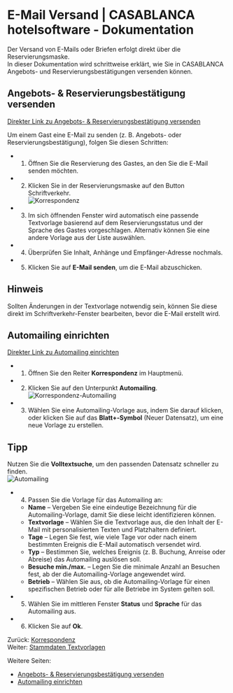 # E-Mail Versand | CASABLANCA hotelsoftware - Dokumentation

Der Versand von E-Mails oder Briefen erfolgt direkt über die Reservierungsmaske.  
In dieser Dokumentation wird schrittweise erklärt, wie Sie in CASABLANCA Angebots- und Reservierungsbestätigungen versenden können.

## Angebots- & Reservierungsbestätigung versenden

[Direkter Link zu Angebots- & Reservierungsbestätigung versenden](https://docs.casablanca.at/desktop/correspondence/send_mail/#angebots---reservierungsbestätigung-versenden)

Um einem Gast eine E-Mail zu senden (z. B. Angebots- oder Reservierungsbestätigung), folgen Sie diesen Schritten:

* 1. Öffnen Sie die Reservierung des Gastes, an den Sie die E-Mail senden möchten.
* 2. Klicken Sie in der Reservierungsmaske auf den Button Schriftverkehr.  
  ![Korrespondenz](https://docs.casablanca.at/assets/images/button_schriftverkehr-4967b9f5fdb116bb2c893b7e931b31de.png "Korrespondenz-Schriftverkehr")
* 3. Im sich öffnenden Fenster wird automatisch eine passende Textvorlage basierend auf dem Reservierungsstatus und der Sprache des Gastes vorgeschlagen. Alternativ können Sie eine andere Vorlage aus der Liste auswählen.
* 4. Überprüfen Sie Inhalt, Anhänge und Empfänger-Adresse nochmals.
* 5. Klicken Sie auf **E-Mail senden**, um die E-Mail abzuschicken.

## Hinweis

Sollten Änderungen in der Textvorlage notwendig sein, können Sie diese direkt im Schriftverkehr-Fenster bearbeiten, bevor die E-Mail erstellt wird.

## Automailing einrichten

[Direkter Link zu Automailing einrichten](https://docs.casablanca.at/desktop/correspondence/send_mail/#automailing-einrichten)

* 1. Öffnen Sie den Reiter **Korrespondenz** im Hauptmenü.
* 2. Klicken Sie auf den Unterpunkt **Automailing**.  
  ![Korrespondenz-Automailing](https://docs.casablanca.at/assets/images/korrespondenz_automailing-44af391dbc5e047e4d3ce256e39da17e.png "Korrespondenz-Automailing")
* 3. Wählen Sie eine Automailing-Vorlage aus, indem Sie darauf klicken, oder klicken Sie auf das **Blatt+-Symbol** (Neuer Datensatz), um eine neue Vorlage zu erstellen.

## Tipp

Nutzen Sie die **Volltextsuche**, um den passenden Datensatz schneller zu finden.  
![Automailing](https://docs.casablanca.at/assets/images/automailing-960b46c1b649c36da03c45cce95f3d72.png "Automailing")

* 4. Passen Sie die Vorlage für das Automailing an:
  * **Name** – Vergeben Sie eine eindeutige Bezeichnung für die Automailing-Vorlage, damit Sie diese leicht identifizieren können.
  * **Textvorlage** – Wählen Sie die Textvorlage aus, die den Inhalt der E-Mail mit personalisierten Texten und Platzhaltern definiert.
  * **Tage** – Legen Sie fest, wie viele Tage vor oder nach einem bestimmten Ereignis die E-Mail automatisch versendet wird.
  * **Typ** – Bestimmen Sie, welches Ereignis (z. B. Buchung, Anreise oder Abreise) das Automailing auslösen soll.
  * **Besuche min./max.** – Legen Sie die minimale Anzahl an Besuchen fest, ab der die Automailing-Vorlage angewendet wird.
  * **Betrieb** – Wählen Sie aus, ob die Automailing-Vorlage für einen spezifischen Betrieb oder für alle Betriebe im System gelten soll.
* 5. Wählen Sie im mittleren Fenster **Status** und **Sprache** für das Automailing aus.
* 6. Klicken Sie auf **Ok**.

Zurück: [Korrespondenz](https://docs.casablanca.at/desktop/correspondence/)  
Weiter: [Stammdaten Textvorlagen](https://docs.casablanca.at/desktop/correspondence/templates)

Weitere Seiten:
* [Angebots- & Reservierungsbestätigung versenden](https://docs.casablanca.at/desktop/correspondence/send_mail/#angebots---reservierungsbestätigung-versenden)
* [Automailing einrichten](https://docs.casablanca.at/desktop/correspondence/send_mail/#automailing-einrichten)